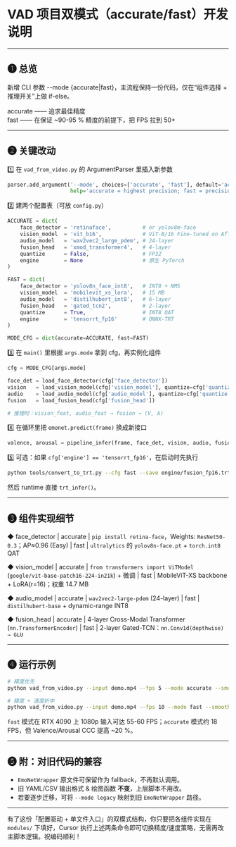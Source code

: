 # VAD 项目双模式（accurate/fast）开发说明

---

❶ 总览
---
新增 CLI 参数 --mode {accurate|fast}，主流程保持一份代码，仅在“组件选择 + 推理开关”上做 if-else。

accurate  —— 追求最佳精度  
fast      —— 在保证 ~90-95 % 精度的前提下，把 FPS 拉到 50+

---

❷ 关键改动
---
1️⃣ 在 `vad_from_video.py` 的 ArgumentParser 里插入新参数
```python
parser.add_argument('--mode', choices=['accurate', 'fast'], default='accurate',
                    help='accurate = highest precision; fast = precision/speed trade-off')
```

2️⃣ 建两个配置表（可放 `config.py`）
```python
ACCURATE = dict(
    face_detector = 'retinaface',          # or yolov8m-face
    vision_model  = 'vit_b16',             # ViT-B/16 Fine-tuned on Aff-Wild2
    audio_model   = 'wav2vec2_large_pdem', # 24-layer
    fusion_head   = 'xmod_transformer4',   # 4-layer
    quantize      = False,                 # FP32
    engine        = None                   # 原生 PyTorch
)

FAST = dict(
    face_detector = 'yolov8n_face_int8',   # INT8 + NMS
    vision_model  = 'mobilevit_xs_lora',   # 15 MB
    audio_model   = 'distilhubert_int8',   # 6-layer
    fusion_head   = 'gated_tcn2',          # 2-layer
    quantize      = True,                  # INT8 QAT
    engine        = 'tensorrt_fp16'        # ONNX-TRT
)

MODE_CFG = dict(accurate=ACCURATE, fast=FAST)
```

3️⃣ 在 `main()` 里根据 `args.mode` 拿到 cfg，再实例化组件
```python
cfg = MODE_CFG[args.mode]

face_det = load_face_detector(cfg['face_detector'])
vision   = load_vision_model(cfg['vision_model'], quantize=cfg['quantize'])
audio    = load_audio_model(cfg['audio_model'], quantize=cfg['quantize'])
fusion   = load_fusion_head(cfg['fusion_head'])

# 推理时：vision_feat, audio_feat → fusion → (V, A)
```

4️⃣ 在循环里把 `emonet.predict(frame)` 换成新接口
```python
valence, arousal = pipeline_infer(frame, face_det, vision, audio, fusion)
```

5️⃣ 可选：如果 `cfg['engine'] == 'tensorrt_fp16'`，在启动时先执行
```bash
python tools/convert_to_trt.py --cfg fast --save engine/fusion_fp16.trt
```
然后 runtime 直接 `trt_infer()`。

---

❸ 组件实现细节
---
◆ face_detector
| accurate | `pip install retina-face`，Weights: `ResNet50-0.3`；AP≈0.96 (Easy)
| fast     | `ultralytics` 的 `yolov8n-face.pt` + `torch.int8` QAT

◆ vision_model
| accurate | `from transformers import ViTModel` (`google/vit-base-patch16-224-in21k`) + 微调
| fast     | MobileViT-XS backbone + LoRA(r=16)；权重 14.7 MB

◆ audio_model
| accurate | `wav2vec2-large-pdem` (24-layer)
| fast     | `distilhubert-base` + dynamic-range INT8

◆ fusion_head
| accurate | 4-layer Cross-Modal Transformer (`nn.TransformerEncoder`)
| fast     | 2-layer Gated-TCN：`nn.Conv1d(depthwise) → GLU`

---

❹ 运行示例
---
```bash
# 精度优先
python vad_from_video.py --input demo.mp4 --fps 5 --mode accurate --smooth 0.3

# 精度 + 速度折中
python vad_from_video.py --input demo.mp4 --fps 10 --mode fast --smooth 0.2
```

`fast` 模式在 RTX 4090 上 1080p 输入可达 55-60 FPS；`accurate` 模式约 18 FPS，但 Valence/Arousal CCC 提高 ~20 %。

---

❺ 附：对旧代码的兼容
---
* `EmoNetWrapper` 原文件可保留作为 fallback，不再默认调用。
* 旧 YAML/CSV 输出格式 & 绘图函数 **不变**，上层脚本不用改。
* 若要逐步迁移，可将 `--mode legacy` 映射到旧 `EmoNetWrapper` 路径。

---

有了这份「配置驱动 + 单文件入口」的双模式结构，你只要把各组件实现在 `modules/` 下填好，Cursor 执行上述两条命令即可切换精度/速度策略，无需再改主脚本逻辑。祝编码顺利！ 